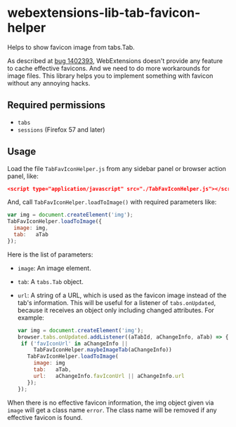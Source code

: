 # webextensions-lib-tab-favicon-helper

Helps to show favicon image from tabs.Tab.

As described at [bug 1402393](https://bugzilla.mozilla.org/show_bug.cgi?id=1402393), WebExtensions doesn't provide any feature to cache effective favicons.
And we need to do more workarounds for image files.
This library helps you to implement something with favicon without any annoying hacks.

## Required permissions

 * `tabs`
 * `sessions` (Firefox 57 and later)

## Usage

Load the file `TabFavIconHelper.js` from any sidebar panel or browser action panel, like:

```json
<script type="application/javascript" src="./TabFavIconHelper.js"></script>
```

And, call `TabFavIconHelper.loadToImage()` with required parameters like:

```javascript
var img = document.createElement('img');
TabFavIconHelper.loadToImage({
  image: img,
  tab:   aTab
});
```

Here is the list of parameters:

 * `image`: An image element.
 * `tab`: A `tabs.Tab` object.
 * `url`: A string of a URL, which is used as the favicon image instead of the tab's information.
   This will be useful for a listener of `tabs.onUpdated`, because it receives an object only including changed attributes.
   For example:
   
   ```javascript
   var img = document.createElement('img');
   browser.tabs.onUpdated.addListener((aTabId, aChangeInfo, aTab) => {
    if ('favIconUrl' in aChangeInfo ||
        TabFavIconHelper.maybeImageTab(aChangeInfo))
      TabFavIconHelper.loadToImage(
        image: img
        tab:   aTab,
        url:   aChangeInfo.favIconUrl || aChangeInfo.url
      });
   });
   ```

When there is no effective favicon information, the img object given via `image` will get a class name `error`.
The class name will be removed if any effective favicon is found.
